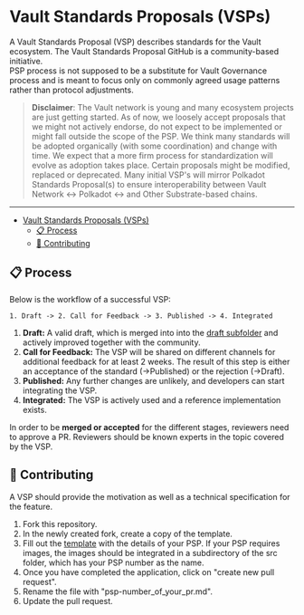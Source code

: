# Vault Standards Proposals (VSPs)


A Vault Standards Proposal (VSP) describes standards for the Vault ecosystem. The Vault Standards Proposal GitHub is a community-based initiative.  
PSP process is not supposed to be a substitute for Vault Governance process and is meant to focus only on commonly agreed usage patterns rather than protocol adjustments.  

> __Disclaimer__: The Vault network is young and many ecosystem
projects are just getting started. As of now, we loosely accept proposals that we might
not actively endorse, do not expect to be implemented or might fall outside the
scope of the PSP. We think many standards will be adopted organically (with some
coordination) and change with time. We expect that a more firm process for
standardization will evolve as adoption takes place. Certain proposals might be
modified, replaced or deprecated. Many initial VSP's will mirror Polkadot Standards Proposal(s) to ensure interoperability between Vault Network <-> Polkadot <-> and Other Substrate-based chains.

---

- [Vault Standards Proposals (VSPs)](#vault-standards-proposals-vsps)
  - [:clipboard: Process](#clipboard-process)
  - [:pencil: Contributing](#pencil-contributing)

## :clipboard: Process  

Below is the workflow of a successful VSP:
```
1. Draft -> 2. Call for Feedback -> 3. Published -> 4. Integrated
```
1. **Draft:** A valid draft, which is merged into into the [draft
   subfolder](./VSPs/drafts) and actively improved together with the community.
2. **Call for Feedback:** The VSP will be shared on different channels for
   additional feedback for at least 2 weeks. The result of this step is either
   an acceptance of the standard (->Published) or the rejection (->Draft).
3. **Published:** Any further changes are unlikely, and developers can start
   integrating the VSP.
4. **Integrated:** The VSP is actively used and a reference implementation
   exists.

In order to be **merged or accepted** for the different stages, reviewers need to approve a PR. Reviewers should be known experts in the topic covered by the VSP. 

## :pencil: Contributing

A VSP should provide the motivation as well as a technical specification for the feature. 

1. Fork this repository.
2. In the newly created fork, create a copy of the template.
3. Fill out the [template](./PSPs/psp-template.md) with the details of your PSP. If your PSP requires images, the images should be integrated in a subdirectory of the src folder, which has your PSP number as the name.
4. Once you have completed the application, click on "create new pull request".
5. Rename the file with "psp-number_of_your_pr.md".
6. Update the pull request. 
